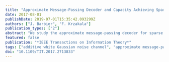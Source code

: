 ```yaml
---
title: "Approximate Message-Passing Decoder and Capacity Achieving Sparse Superposition Codes"
date: 2017-08-01
publishDate: 2019-07-01T15:35:42.093299Z
authors: ["J. Barbier", "F. Krzakala"]
publication_types: ["2"]
abstract: "We study the approximate message-passing decoder for sparse superposition coding on the additive white Gaussian noise channel and extend our preliminary work. We use heuristic statistical-physics-based tools, such as the cavity and the replica methods, for the statistical analysis of the scheme. While superposition codes asymptotically reach the Shannon capacity, we show that our iterative decoder is limited by a phase transition similar to the one that happens in low density parity check codes. We consider two solutions to this problem, that both allow to reach the Shannon capacity: 1) a power allocation strategy and 2) the use of spatial coupling, a novelty for these codes that appears to be promising. We present, in particular, simulations, suggesting that spatial coupling is more robust and allows for better reconstruction at finite code lengths. Finally, we show empirically that the use of a fast Hadamard-based operator allows for an efficient reconstruction, both in terms of computational time and memory, and the ability to deal with very large messages."
featured: false
publication: "*IEEE Transactions on Information Theory*"
tags: ["additive white Gaussian noise channel", "approximate message-passing", "AWGN channels", "capacity achieving", "channel coding", "Channel coding", "compressed sensing", "Compressed sensing", "Couplings", "Decoding", "error-correcting codes", "fast Hadamard operator", "fast Hadamard-based operator", "finite code length reconstruction", "Hadamard codes", "heuristic statistical-physics-based tools", "iterative decoder", "iterative decoding", "low density parity check codes", "message passing", "message-passing decoder", "parity check codes", "Parity check codes", "power allocation", "power allocation strategy", "replica analysis", "Resource management", "Shannon capacity", "sparse superposition codes", "Sparse superposition codes", "spatial coupling", "state evolution"]
doi: "10.1109/TIT.2017.2713833"
---
```


